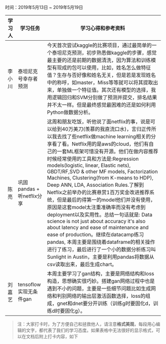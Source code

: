 时间：2019年5月13日 ~ 2019年5月19日

学习人|学习任务|学习心得和参考资料
------ | ------ | ------ 
李小川 | 泰坦尼克号幸存者预测 | 今天首次尝试kaggle的比赛项目，通过最简单的一个泰坦尼克预测，初步熟悉做kaggle的步骤，感觉最主要的还是前期的数据清洗，因为算法和训练模型有现成的包可以使用，比如，姓名怎么做特征值？生存与否好像和姓名无关，但是若是发现姓名中的称呼，如master，Miss等等就可以将其提取出来，单独做一个特征值。其次还有模型的选择，我用逻辑回归和SVM分别做了预测并提交，排名结果并不太一样。但是最终感觉最困难的还是如何利用Python做数据分析。
陈亮 | 巩固pandas + 听netflix分享 | 这周和朋友吃饭，听他说了面netflix的事，说是可以给到40万美刀(羡慕的我直流口水)，言归正传所以我去找了些netflix做machine learning相关的分享看了看。Netflix用的是aws的cloud，他们有自己的一套ML框架可惜没有开源。他们在做内容推荐时候经常使用的工具和方法是:Regression models(logistic, linear, Elastic nets), GBDT/RF,SVD & other MF models, Factorization Machines, Clustering(from K-means to HDP), Deep ANN, LDA, Association Rules.了解到Netflix之前举办的比赛悬赏1百万奖金改进推荐系统，但是最后的得第一的model他们并没有使用，原因是这套model太注重准确率而没有考虑到deployment以及实用性。总结一句话就是: Data science is not just about accuracy it's also about latency and ease of maintenance and ease of production。继续在datacamp练习pandas, 本周主要是围绕着dataframe的相关操作进行了练习，最后进行了一个小的数据分析练习叫Sunlight in Austin，主要是利用pandas将数据从csv读取出来，最后生成chart。
刘嘉艺|tensoflow实现无条件gan|本周主要学习了gan结构，主要是网络结构和loss构造，思想确实很巧妙。搭建gan网络过程中也是遇到不小的问题，主要是一些细节问题比如生成网络和判别网络的输出层激活函数选择，loss的组成，gnet和dnet要分开训练（训练g时要固化d，训练d时要固化g）。
> 注：大家打卡时，为了方便自己和拯救他人，请注意**格式美观**，每段用心编辑的文字，都代表了我们的学习态度。如果表格中无法很好的显示格式，可以在文档后附上打卡内容，如下

